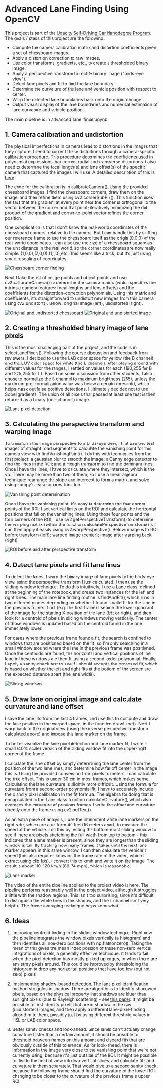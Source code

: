 # Advanced Lane Finding Using OpenCV

This project is part of the [Udacity Self-Driving Car Nanodegree Program](https://github.com/udacity/CarND-Traffic-Sign-Classifier-Project). The goals / steps of this project are the following:

* Compute the camera calibration matrix and distortion coefficients given a set of chessboard images.
* Apply a distortion correction to raw images.
* Use color transforms, gradients, etc., to create a thresholded binary image.
* Apply a perspective transform to rectify binary image ("birds-eye view").
* Detect lane pixels and fit to find the lane boundary.
* Determine the curvature of the lane and vehicle position with respect to center.
* Warp the detected lane boundaries back onto the original image.
* Output visual display of the lane boundaries and numerical estimation of lane curvature and vehicle position.

The main pipeline is in [advanced_lane_finder.ipynb](advanced_lane_finder.ipynb).

## 1. Camera calibration and undistortion

The physical imperfections in cameras lead to distortions in the images that they capture. I need to correct these distortions through a camera-specific calibration procedure. This procedure determines the coefficients used in polynomial expressions that correct radial and transverse distortions. I also need to determine the focal length(s) and lens offset(s) of the specific camera that captured the images I will use. A detailed description of this is [here](http://docs.opencv.org/3.0-beta/doc/py_tutorials/py_calib3d/py_calibration/py_calibration.html).

The code for the calibration is in calibrateCamera(). Using the provided chessboard images, I find the chessboard corners, draw them on the image, and then refine them using cv2.cornerSubPix(). This function uses the fact that the gradient at every point near the corner is orthogonal to the vector between the corner and that point; iteratively minimizing the dot product of the gradient and corner-to-point vector refines the corner position.

One complication is that I don't know the real-world coordinates of the chessboard corners, relative to the camera. But I can handle this by shifting our reference frame to use the chessboard itself as the origin (0,0,0) of the real-world coordinates. I can also use the size of a chessboard square as the unit distance in the real world, so the corner coordinates are now really simple: (1,0,0),(2,0,0),(1,1,0),etc. This seems like a trick, but it's just using smart rescaling of coordinates. 

![Chessboard corner finding](./pipeline_examples/chessboard_corners.png)

Next I take the list of image points and object points and use cv2.calibrateCamera() to determine the camera matrix (which specifies the intrinsic camera features: focal lengths and lens offsets) and the coefficients for the distortion-correction polynomials. Using this matrix and coefficients, it's straightforward to undistort new images from this camera using cv2.undistort(). Below: original image (left), undistorted (right).

![Original and undistorted chessboard](./pipeline_examples/chessboard_undistort.png)
![Original and undistorted image](./pipeline_examples/original_undistorted.png)

## 2. Creating a thresholded binary image of lane pixels

This is the most challenging part of the project, and the code is in selectLanePixels(). Following the course discussion and feedback from reviewers, I decided to use the LAB color space for yellow (the B channel) and the LUV color space for white (the L channel). After playing around with different values for the ranges, I settled on values for each (190,255 for B and 225,255 for L). Based on some discussion from other students, I also chose to normalize the B channel to maximum brightness (255), unless the maximum pre-normalization value was below a certain threshold, which helps mask out false positive detections. I ultimately decided not to use Sobel gradients. The union of all pixels that passed at least one test is then returned as a binary (one-channel) image. 

![Lane pixel detection](./pipeline_examples/lane_pixel_detection.png)

## 3. Calculating the perspective transform and warping image

To transform the image perspective to a birds-eye view, I first use two test images of straight road segments to calculate the vanishing point for this camera view with findVanishingPoint(). I do this with techniques from the first project: a gaussian blur to smooth the image; a Canny edge detector to find the lines in the ROI; and a Hough transform to find the dominant lines. Once I have the lines, I have to calculate where they intersect, which is the vp. There may be more than two of them, so I use a linear algebra technique: rearrange the slope and intercept to form a matrix, and solve using numpy's least squares function.

![Vanishing point determination](./pipeline_examples/vanishing_point.png)

Once I have the vanishing point, it's easy to determine the four corner points of the ROI; I set vertical limits on the ROI and calculate the horizontal positions that fall on the vanishing lines. Using those four points and the four corners of the ROI, I use cv2.getPerspectiveTransform() to determine the warping matrix (within the function calculatePerspectiveTransform() ). I can then apply it easily using cv2.warpPerspective(). Below: image with ROI before transform (left); warped image (center); image after warping back (right).

![ROI before and after perspective transform](./pipeline_examples/roi_before_after_warp.png)

## 4. Detect lane pixels and fit lane lines

To detect the lanes, I warp the binary image of lane pixels to the birds-eye view, using the perspective transform I just calculated. I then use the sliding-window technique. To do this intuitively, I use a Lane class, defined at the beginning of the notebook, and create two instances for the left and right lanes. The main lane line finding routine is findAndFit(), which runs in two different modes depending on whether I found a valid fit for the lane in the previous frame. If not (e.g. the first frame) I search the lower quadrant of the image for the starting X position of the lane (left or right), and then look for a centroid of pixels in sliding windows moving vertically. The center of those windows is updated based on the centroid found in the one immediately lower. 

For cases where the previous frame found a fit, the search is confined to windows that are positioned based on the fit, so I'm only searching in a small window around where the lane in the previous frame was positioned. Once the centroids are found, the horizontal and vertical positions of the lane in these windows are then fit using a second-order polynomial. Finally, I apply a sanity-check test to see if I should accepth the proposed fit, which is based on whether the left and right fits at the bottom of the screen are the expected distance apart (the lane width).

![Sliding windows](./pipeline_examples/sliding_windows.jpg)

## 5. Draw lane on original image and calculate curvature and lane offset 

I save the lane fits from the last 4 frames, and use this to compute and draw the lane position in the warped space, in the function drawLane(). Next I warp back to the original view (using the inverse perspective transform calculated above) and impose this lane marker on the frame. 

To better visualize the lane pixel detection and lane marker fit, I write a small (40% scale) version of the sliding window fit into the upper-right corner of the frame.

I calculate the lane offset by simply determining the lane center from the position of the two lane lines, and determine how far off center in the image this is. Using the provided conversion from pixels to meters, I can calculate the true offset. This is under 30 cm in most frames, which makes sense. Calculating the lane curvature is slightly more difficult. Using the  formula for curvature from a second-order polynomial fit, I have to accurately include the x and y pixel calibration in the fit formula. The algebra for doing that is encapsulated in the Lane class function calculateCurvature(), which also averages the curvature of previous frames. I write the offset and curvature directly onto the frame using cv2.putText().

As an extra piece of analysis, I use the intermitent white lane markers on the right side, which are a uniform 40 feet/16 meters apart, to measure the speed of the vehicle. I do this by testing the bottom-most sliding window to see if there are pixels stretching the full width from top to bottom - this indicates that a lane marker is present, since they are longer than the sliding window is tall. By tracking how many frames it takes until the next lane marker appears in this same window, I can then calculate the vehicle's speed (this also requires knowing the frame rate of the video, which I extract using clip.fps). I convert this to km/h and write it on the image. The result is about 110-120 km/h (68-74 mph), which is reasonable.

![Lane marker](./pipeline_examples/lane_marker.png)

The video of the entire pipeline applied to the project video is [here](./output_video/video_output.mp4). The pipeline performs reasonably well in the project video, although it struggles a little with the shadow regions. This isn't too surprising, since it's difficult to distinguish the white lines in the shadow, and the L channel isn't very helpful. The frame averaging technique helps somewhat. 

## 6. Ideas

1. Improving centroid finding in the sliding window technique. Right now the pipeline integrates the window pixels vertically (a histogram) and then identifies all non-zero positions with np.flatnonzero(). Taking the mean of this gives the mean index position of these non-zero vertical integrations of pixels, a generally effective technique. It tends to fail when the pixel detection has mostly picked up edges, or when there are any stray pixels around. This could be improved by thresholding the histogram to drop any horizontal positions that have too few (but not zero) pixels.

2. Implementing shadow-based detection. The lane pixel identification method struggles in shadow. There are algorithms to identify shadowed pixels, based on the physical property that shadows are bluer than sunlight pixels (due to Rayleigh scattering) - see [this paper](https://asp-eurasipjournals.springeropen.com/articles/10.1186/1687-6180-2012-141). It might be possible to first identify pixels that are in shadow in the raw (undistorted) images, and then apply a different lane-pixel-finding algorithm to them, possibly just by using different threshold values in HSL or LAB color space. 

3. Better sanity checks and look-ahead. Since lanes can't actually change curvature faster than a certain amount, it should be possible to threshold between frames on this amount and discard fits that are obviously outside of this tolerance. As for look-ahead, there is information in the image very close to the vanishing point that we're not currently using, because it's just outside of the ROI. It might be possible to divide the field of view into two vertical slices, and calculate fits and curvature in them separately. That would give us a second sanity check, because the following frame should find the curvature of the lower ROI changing to be closer to the curvature of the previous frame's upper ROI.
